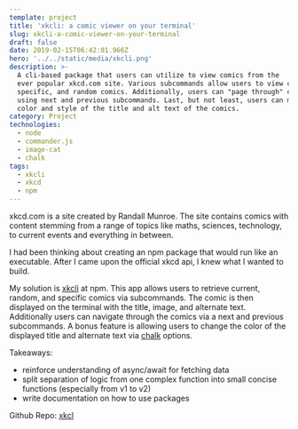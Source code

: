 ```yaml
---
template: project
title: 'xkcli: a comic viewer on your terminal'
slug: xkcli-a-comic-viewer-on-your-terminal
draft: false
date: 2019-02-15T06:42:01.966Z
hero: '../../static/media/xkcli.png'
description: >-
  A cli-based package that users can utilize to view comics from the
  ever popular xkcd.com site. Various subcommands allow users to view current,
  specific, and random comics. Additionally, users can "page through" comics
  using next and previous subcommands. Last, but not least, users can modify the
  color and style of the title and alt text of the comics.
category: Project
technologies:
  - node
  - commander.js
  - image-cat
  - chalk
tags:
  - xkcli
  - xkcd
  - npm
---
```

xkcd.com is a site created by Randall Munroe. The site contains comics with content stemming from a range of topics like maths, sciences, technology, to current events and everything in between.

I had been thinking about creating an npm package that would run like an executable. After I came upon the official xkcd api, I knew what I wanted to build.

My solution is [xkcli](https://npmjs.com/package/xkcli) at npm. 
This app allows users to retrieve current, random, and specific comics via subcommands. The comic is then displayed on the terminal with the title, image, and alternate text. Additionally users can navigate through the comics via a next and previous subcommands. A bonus feature is allowing users to change the color of the displayed title and alternate text via [chalk](https://github.com/chalk/chalk#styles) options.

Takeaways:
- reinforce understanding of async/await for fetching data
- split separation of logic from one complex function into small
concise functions (especially from v1 to v2)
- write documentation on how to use packages

Github Repo: [xkcl](https://github.com/cdrainxv/xkcli)
